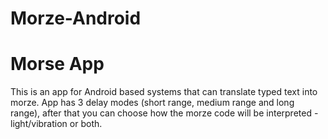 # Morze-Android
<h1>Morse App</h1>
This is an app for Android based systems that can translate typed text into morze. App has 3 delay modes (short range, medium range and long range), after that you can choose how the morze code will be interpreted - light/vibration or both.
